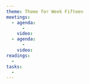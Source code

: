 ```yaml
---
theme: Theme for Week Fifteen
meetings: 
  - agenda:
      -
    video:
  - agenda:
      -
    video:
readings:
  -
tasks:
  -
---
```

